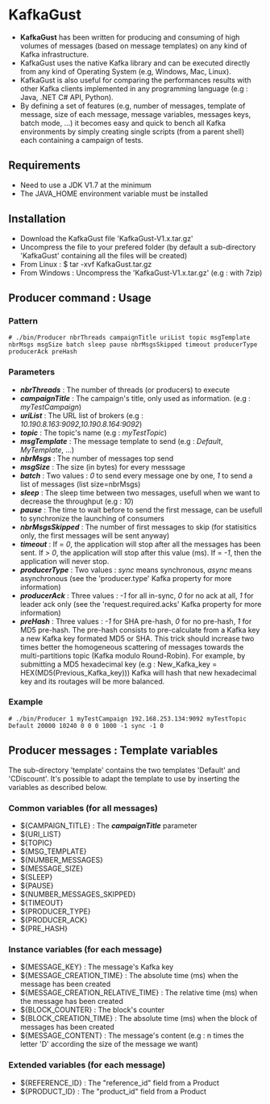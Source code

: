 # KafkaGust

* **KafkaGust** has been written for producing and consuming of high volumes of messages (based on message templates) on any kind of Kafka infrastructure.
* KafkaGust uses the native Kafka library and can be executed directly from any kind of Operating System (e.g, Windows, Mac, Linux).
* KafkaGust is also useful for comparing the performances results with other Kafka clients implemented in any programming language (e.g : Java, .NET C# API, Python).
* By defining a set of features (e.g, number of messages, template of message, size of each message, message variables, messages keys, batch mode, ...) it becomes easy and quick to bench all Kafka environments by simply creating single scripts (from a parent shell) each containing a campaign of tests.

## Requirements
* Need to use a JDK V1.7 at the minimum
* The JAVA_HOME environment variable must be installed

## Installation
* Download the KafkaGust file 'KafkaGust-V1.x.tar.gz'
* Uncompress the file to your prefered folder (by default a sub-directory 'KafkaGust' containing all the files will be created)
* From Linux : $ tar -xvf KafkaGust.tar.gz
* From Windows : Uncompress the 'KafkaGust-V1.x.tar.gz' (e.g : with 7zip)

## Producer command : Usage
### Pattern
```
# ./bin/Producer nbrThreads campaignTitle uriList topic msgTemplate nbrMsgs msgSize batch sleep pause nbrMsgsSkipped timeout producerType producerAck preHash
```

### Parameters
* ***nbrThreads*** : The number of threads (or producers) to execute
* ***campaignTitle*** : The campaign's title, only used as information. (e.g : *myTestCampaign*)
* ***uriList*** : The URL list of brokers (e.g : *10.190.8.163:9092,10.190.8.164:9092*)
* ***topic*** : The topic's name (e.g : *myTestTopic*)
* ***msgTemplate*** : The message template to send (e.g : *Default*, *MyTemplate*, ...)
* ***nbrMsgs*** : The number of messages top send
* ***msgSize*** : The size (in bytes) for every messsage
* ***batch*** : Two values : *0* to send every message one by one, *1* to send a list of messages (list size=nbrMsgs)
* ***sleep*** : The sleep time between two messages, usefull when we want to decrease the throughput (e.g : *10*)
* ***pause*** : The time to wait before to send the first message, can be usefull to synchronize the launching of consumers
* ***nbrMsgsSkipped*** : The number of first messages to skip (for statisitics only, the first messages will be sent anyway)
* ***timeout*** : If = *0*, the application will stop after all the messages has been sent. If > *0*, the application will stop after this value (ms). If = *-1*, then the application will never stop.
* ***producerType*** : Two values : *sync* means synchronous, *async* means asynchronous (see the 'producer.type' Kafka property for more information)
* ***producerAck*** : Three values : *-1* for all in-sync, *0* for no ack at all, *1* for leader ack only (see the 'request.required.acks' Kafka property for more information)
* ***preHash*** : Three values : *-1* for SHA pre-hash, *0* for no pre-hash, *1* for MD5 pre-hash.
The pre-hash consists to pre-calculate from a Kafka key a new Kafka key formated MD5 or SHA.
This trick should increase two times better the homogeneous scattering of messages towards the multi-partitions topic (Kafka modulo Round-Robin).
For example, by submitting a MD5 hexadecimal key (e.g : New_Kafka_key = HEX(MD5(Previous_Kafka_key)))
Kafka will hash that new hexadecimal key and its routages will be more balanced.

### Example
```
# ./bin/Producer 1 myTestCampaign 192.168.253.134:9092 myTestTopic Default 20000 10240 0 0 0 1000 -1 sync -1 0
```

## Producer messages : Template variables
The sub-directory 'template' contains the two templates 'Default' and 'CDiscount'.
It's possible to adapt the template to use by inserting the variables as described below.

### Common variables (for all messages)
* ${CAMPAIGN_TITLE} : The ***campaignTitle*** parameter
* ${URI_LIST}
* ${TOPIC}
* ${MSG_TEMPLATE}
* ${NUMBER_MESSAGES}
* ${MESSAGE_SIZE}
* ${SLEEP}
* ${PAUSE}
* ${NUMBER_MESSAGES_SKIPPED}
* ${TIMEOUT}
* ${PRODUCER_TYPE}
* ${PRODUCER_ACK}
* ${PRE_HASH}

### Instance variables (for each message)
* ${MESSAGE_KEY} : The message's Kafka key
* ${MESSAGE_CREATION_TIME} : The absolute time (ms) when the message has been created
* ${MESSAGE_CREATION_RELATIVE_TIME} : The relative time (ms) when the message has been created
* ${BLOCK_COUNTER} : The block's counter
* ${BLOCK_CREATION_TIME} : The absolute time (ms) when the block of messages has been created
* ${MESSAGE_CONTENT} : The message's content (e.g : n times the letter 'D' according the size of the message we want)

### Extended variables (for each message)
* ${REFERENCE_ID} : The "reference_id" field from a Product
* ${PRODUCT_ID} : The "product_id" field from a Product
